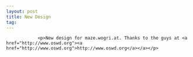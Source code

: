 ```yaml
---
layout: post
title: New Design
tag: 
---
```



                <p>New design for maze.wogri.at. Thanks to the guys at <a href="http://www.oswd.org"><a href="http://www.oswd.org">http://www.oswd.org</a></a></p>
            
